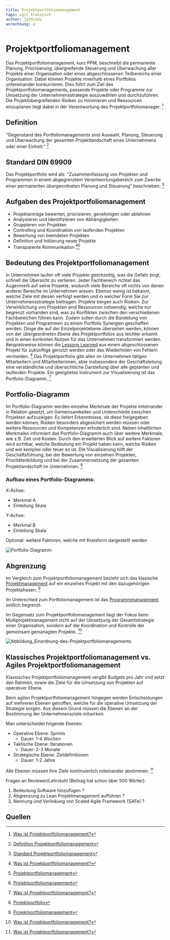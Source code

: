 ```yaml
---
title: Projektportfoliomanagement
tags: agil klassisch
author: jy59zadi 
anrechnung: a
---
```


# Projektportfoliomanagement 

Das Projektportfoliomanagement, kurz PPM, beschreibt die permanente Planung, Priorisierung, übergreifende Steuerung und Überwachung aller Projekte einer Organisation oder eines abgeschlossenen Teilbereichs einer Organisation. Dabei können Projekte innerhalb eines Portfolios untereinander konkurrieren. Dies führt zum Ziel des Projektportfoliomanagements, passende Projekte oder Programme zur Umsetzung der Unternehmensstrategie auszuwählen und durchzuführen. Die Projektübergreifenden Risiken zu minimieren und Ressourcen einzuplanen liegt dabei in der Verantwortung des Projektportfoliomanager. [^1] 

## Definition 

"Gegenstand des Portfoliomanagements sind Auswahl, Planung, Steuerung und Überwachung der gesamten Projektlandschaft eines Unternehmens oder einer Einheit." [^3] 

## Standard DIN 69909 

Das Projektportfolio wird als: "Zusammenfassung von Projekten und Programmen in einem abgegrenztem Verantwortungsbereich zum Zwecke einer permanenten übergeordneten Planung und Steuerung" beschrieben. [^5] 

## Aufgaben des Projektportfoliomanagement

* Projektanträge bewerten, priorisieren, genehmigen oder ablehnen 
* Analysieren und Identifizieren von Abhängigkeiten 
* Gruppieren von Projekten 
* Controlling und Koordination von laufenden Projekten 
* Bewertung von beendeten Projekten 
* Definition und Initiierung neuer Projekte
* Transparente Kommunikation [^1][^2] 

## Bedeutung des Projektportfoliomanagement 

In Unternehmen laufen oft viele Projekte gleichzeitig, was die Gefahr birgt, schnell die Übersicht zu verlieren. Jeder Fachbereich richtet das Augenmerk auf seine Projekte, wodurch viele Bereiche oft nichts von denen anderer Bereiche im Unternehmen wissen. Ebenso wenig ist bekannt, welche Ziele mit diesen verfolgt werden und in welcher Form Sie zur Unternehmensstrategie beitragen. Projekte bergen auch Risiken. Zur Verwirklichung von Projekten sind Ressourcen notwendig, welche nur begrenzt vorhanden sind, was zu Konflikten zwischen den verschiedenen Fachbereichen führen kann. Zudem sollen durch die Bündelung von Projekten und Programmen zu einem Portfolio Synergien geschaffen werden. Dinge die auf der Einzelporjektebene übersehen werden, können von der übergeordneten Ebene des Projektportfolios aus leichter erkannt und in einen konkreten Nutzen für das Unternehmen transformiert werden. Beispielsweise können die [Lessons Learned](Lessons_Learned.md) aus einem abgeschlossenen Projekt für zukünftige genutzt werden oder das Wiederholen von Fehlern vermeiden. [^6] Das Projektportfolio gibt allen im Unternehmen tätigen Mitarbeitern und Mitarbeiterinnen, aber insbesondere der Geschäftsleitung eine verständliche und übersichtliche Darstellung über alle geplanten und laufenden Projekte. Ein geeignetes Instrument zur Visualisierung ist das Portfolio-Diagramm. [^1]  

## Portfolio-Diagramm 

Im Portfolio-Diagramm werden einzelne Merkmale der Projekte miteinander in Relation gesetzt, um Gemeinsamkeiten und Unterschiede zwischen Projekten aufzuzeigen. Es liefert Erkenntnisse, ob diese freigegeben werden können, Risiken besonders abgesichert werden müssen oder weitere Ressourcen und Kompetenzen erfoderlich sind. Neben inhaltlichen Merkmalen informiert das Portfolio-Diagramm auch über weitere Merkmale, wie z.B. Zeit und Kosten. Durch den erweiterten Blick auf weitere Faktoren wird sichtbar, welche Bedeutung ein Projekt haben kann, welche Risiken und wie komplex oder teuer es ist. Die Visualisierung hilft der Geschäftsführung, bei der Bewertung von einzelnen Projekten, Prioritätenbildung und bei der Zusammensetzung der gesamten Projektlandschaft im Unternehmen. [^4] 

### Aufbau eines Portfolio-Diagramms:  

X-Achse: 
- Merkmal A 
- Einteilung Skala

Y-Achse: 
- Merkmal B 
- Einteilung Skala 

Optional: weitere Faktoren, welche mit Kreisform dargestellt werden  

![Portfolio-Diagramm](https://www.projektmagazin.de/sites/default/files/inline/imported/articles/2015/1015-2/bild4a.jpg) 

## Abgrenzung 

Im Vergleich zum Projektportfoliomanagement bezieht sich das klasische [Projektmanagement](Projektmanagement.md) auf ein einzelnes Projekt mit den dazugehörigen Projektphasen. [^2] 

Im Unterschied zum Portfoliomanagement ist das [Programmmanagement](Programmmanagement.md) zeitlich begrenzt. 

Im Gegensatz zum Projektportfoliomanagement liegt der Fokus beim Multiprojektmanagement nicht auf der Umsetzung der Gesamtstrategie einer Organisation, sondern auf der Koordination und Kontrolle der gemeinsam gemanagten Projekte. [^1] 

![Abbildung_Einordnung-des-Projektportfoliomanagements](https://www.microtool.de/wp-content/uploads/2020/05/was_ist_projektportfoliomanagement.svg)

## Klassisches Projektportfoliomanagement vs. Agiles Projektportfoliomanagement

Klassisches Projektportfoliomanagement vergibt Budgets pro Jahr und setzt den Rahmen, sowie die Ziele für die Umsetzung von Projekten auf operativer Ebene. 

Beim agilen Projektportfoliomanagement hingegen werden Entscheidungen auf mehreren Ebenen getroffen, welche für die operative Umsetzung der Strategie sorgen. Aus diesem Grund müssen die Ebenen an der Bestimmung der Unternehmensziele mitwirken.

Man unterscheidet folgende Ebenen: 
* Operative Ebene: Sprints 
  - Dauer: 1-4 Wochen 
* Taktische Ebene: Iterationen
  - Dauer: 2-3 Monate 
* Strategische Ebene: Zieldefinitionen 
  - Dauer: 1-2 Jahre 

Alle Ebenen müssen Ihre Ziele kontinuierlich miteinander abstimmen. [^1] 


Fragen an Reviewer/Lehrstuhl (Beitrag hat schon über 500 Wörter): 
1. Bedeutung Software hinzufügen ? 
2. Abgrenzung zu Lean Projektmanagement aufführen ? 
3. Nennung und Verlinkung von Scaled Agile Framework (SAFe) ? 

## Quellen

[^1]: [Was ist Projektportfoliomanagement?](https://www.microtool.de/wissen-online/was-ist-projektportfoliomanagement)
[^2]: [Projektportfoliomanagement](https://www.factro.de/blog/projektportfoliomanagement) 
[^3]: [Definition Projektportfoliomanagement](https://wirtschaftslexikon.gabler.de/definition/multiprojektmanagement-40074)
[^4]: [Projektportfolio](https://www.business-wissen.de/hb/projektportfolio-als-uebersicht-fuer-das-multiprojektmanagement) 
[^5]: [Standard Projektportfoliomanagement](https://de.wikipedia.org/wiki/Projektportfoliomanagement) 
[^6]: [Projektportfoliomanagement](https://www.projektmagazin.de/artikel/projektportfoliomanagement-der-praxis-teil-1_1111324) 
















